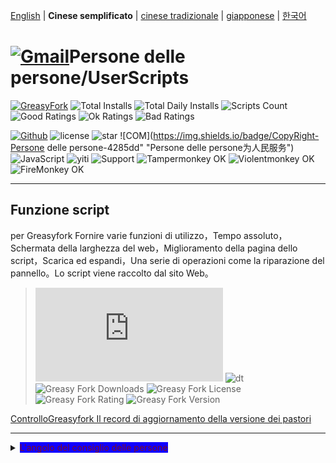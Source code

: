 [English](/en/scripts/497346 "Greasyfork Utility Toolkit") | **Cinese semplificato** | [cinese tradizionale](/zh-TW/scripts/497346 "Greasyfork Utility Toolkit") | [giapponese](/ja/scripts/497346 "Greasyfork Utility Toolkit") | [한국어](/ko/scripts/497346 "Greasyfork Utility Toolkit")

# [![Gmail](https://img.shields.io/badge/Contact-Gmail-yellow?svg&)](mailto:toniaiwanowskiskr47@gmail.com)Persone delle persone/UserScripts

[![GreasyFork](https://img.shields.io/static/v1?label=%20&message=GreasyFork&style=flat-square&labelColor=7B0000&color=960000&logo=data:image/png;base64,iVBORw0KGgoAAAANSUhEUgAAABAAAAAQCAYAAAAf8/9hAAAABmJLR0QA/wD/AP+gvaeTAAAACXBIWXMAAAsTAAALEwEAmpwYAAAAB3RJTUUH3ggEBCQHM3fXsAAAAVdJREFUOMudkz2qwkAUhc/goBaGJBgUtBCZyj0ILkpwAW7Bws4yO3AHLiCtEFD8KVREkoiFxZzX5A2KGfN4F04zMN+ce+5c4LMUgDmANYBnrnV+plBSi+FwyHq9TgA2LQpvCiEiABwMBtzv95RSfoNEHy8DYBzHrNVqVEr9BWKcqNFoxF6vx3a7zc1mYyC73a4MogBg7vs+z+czO50OW60Wt9stK5UKp9Mpj8cjq9WqDTBHnjAdxzGQZrPJw+HA31oulzbAWgLoA0CWZVBKIY5jzGYzdLtdE9DlcrFNrY98zobqOA6TJKHW2jg4nU5sNBpFDp6mhVe5?svg&VasUwDHm9Xqm15u12o+/7Hy0gD8KatOd5vN/v1FozTVN6nkchxFuI6hsAAIMg4OPxMJCXdtTbR7JJCMEgCJhlGUlyPB4XfumozInrupxMJpRSRtZlKoNYl+m/6/wDuWAjtPfsQuwAAAAASUVORK5CYII= "Greasyfork")](https://greasyfork.org/users/1169082)
![Total Installs](https://img.shields.io/badge/dynamic/json?color=0084ff&label=Total%20Installs&query=$.totalInstalls&url=https://raw.githubusercontent.com/10086100886/UserScripts/main/docs/total_installs.json)
![Total Daily Installs](https://img.shields.io/badge/dynamic/json?color=0084ff&label=Total%20Daily%20Installs&query=$.totalDailyInstalls&url=https://raw.githubusercontent.com/10086100886/UserScripts/main/docs/total_installs.json)
![Scripts Count](https://img.shields.io/badge/dynamic/json?color=1E90FF&label=Scripts%20Count&query=$.numScripts&url=https://raw.githubusercontent.com/10086100886/UserScripts/main/docs/total_installs.json)
![Good Ratings](https://img.shields.io/badge/dynamic/json?color=4CAF50&label=Good%20Ratings&query=$.totalGoodRatings&url=https://raw.githubusercontent.com/10086100886/UserScripts/main/docs/total_installs.json)
![Ok Ratings](https://img.shields.io/badge/dynamic/json?color=FF9800&label=Ok%20Ratings&query=$.totalOkRatings&url=https://raw.githubusercontent.com/10086100886/UserScripts/main/docs/total_installs.json)
![Bad Ratings](https://img.shields.io/badge/dynamic/json?color=F44336&label=Bad%20Ratings&query=$.totalBadRatings&url=https://raw.githubusercontent.com/10086100886/UserScripts/main/docs/total_installs.json)

[![Github](https://img.shields.io/badge/Github-100000?svg&?logo=github&logoColor=white)](https://github.com/10086100886/)
![license](https://img.shields.io/github/license/10086100886/UserScripts?svg&?style=flat-square&color=4285dd&logo=github)
![star](https://img.shields.io/github/forks/10086100886/UserScripts?svg&?style=flat-square&label=Fork&color=4285dd&logo=github" "Numero di replica")
![COM](https://img.shields.io/badge/CopyRight-Persone delle persone-4285dd" "Persone delle persone为人民服务")
![JavaScript](https://img.shields.io/badge/JavaScript-323330?svg&?logo=javascript&logoColor=F7DF1E "JavaScript")
![yiti](https://img.shields.io/github/issues/10086100886/UserScripts/github-chinese?style=flat-square&logo=github&label=Issue "problema")
![Support](https://img.shields.io/badge/Support-Chrome%7CFirefox%7CEdge-blue?svg&)
![**Tampermonkey OK**](https://img.shields.io/badge/Tampermonkey-OK-006989?labelColor=012A36)
![**Violentmonkey OK**](https://img.shields.io/badge/Violentmonkey-OK-006989?labelColor=4B3F72)
![**FireMonkey OK**](https://img.shields.io/badge/FireMonkey-OK-006989?labelColor=885053)

---

## Funzione script

per Greasyfork Fornire varie funzioni di utilizzo，Tempo assoluto，Schermata della larghezza del web，Miglioramento della pagina dello script，Scarica ed espandi，Una serie di operazioni come la riparazione del pannello。Lo script viene raccolto dal sito Web。
>![size](https://img.shields.io/github/size/10086100886/UserScripts/Greasyfork%20Utility%20Toolkit.user.js?color=%23990000)
![dt](https://img.shields.io/greasyfork/dt/497346?color=%23990000&label=Installs)
![Greasy Fork Downloads](https://img.shields.io/greasyfork/dd/497346?color=%23990000)
![Greasy Fork License](https://img.shields.io/greasyfork/l/497346?color=%23990000)
![Greasy Fork Rating](https://img.shields.io/greasyfork/rating-count/497346?color=%23990000)
![Greasy Fork Version](https://img.shields.io/greasyfork/v/497346?color=%23990000)

  <p><a href="#:~:text=Aggiorna informazioni">ControlloGreasyfork Il record di aggiornamento della versione dei pastori</a></p>

---

<details>
    <summary><mark style="background-color: rgb(17, 0, 255); color: rgb(122, 11, 39);">L'angolo del consiglio delle persone</mark></summary>
    <table>
        <thead>
            <tr>
                <th>Nome script</th>
                <th>Sceneggiatura</th>
                <th>GitHub</th>
                <th>Greasyfork</th>
            </tr>
        </thead>
        <tbody>
            <tr>
                <td><a href="/zh-CN/scripts/497346" target="_blank"><strong>Greasyfork Mosaico</strong></a></td>
                <td>Miglioraregreasyfork,Codice di copia，Download di script，Tempo accurato per secondi，Pulizia della homepage，Discussione di un rapporto sul clic，Elenco script Elenco Jump Code Aggiungi download File di riferimento del codice di visualizzazione del codice di visualizzazione di bellezza，Visualizza l'icona dello script，Saltare sugli script per adulti e altre operazioni</td>
                <td><a
                        href="https://raw.githubusercontent.com/10086100886/UserScripts/main/Greasyfork%20Utility%20Toolkit.user.js">Installare</a>
                </td>
                <td><a href="https://update.greasyfork.org/scripts/497346.user.js"><img
                            src="https://img.shields.io/greasyfork/dt/497346?color=%23990000&label=Installs"><br>Installare</a>
                </td>
            </tr>
            <tr>

                <td><a href="/zh-CN/scripts/497403" target="_blank"><strong>Copia la versione di modifica dell'autorizzazione</strong></a></td>
                <td>Pagine Web proibite per tagliare la merda modificata，Verde per il rilascio，Rosso，Direzione temporanea arancione</td>
                <td><a
                        href="https://raw.githubusercontent.com/10086100886/UserScripts/main/clipboard.user.js">Installare</a>
                </td>
                <td><a href="https://update.greasyfork.org/scripts/497403.user.js"><img
                            src="https://img.shields.io/greasyfork/dt/497403?color=%23990000&label=Installs"><br>Installare</a>
                </td>
            </tr>
            <tr>

                <td><a href="/zh-CN/scripts/497317" target="_blank"><strong>GreasyforkI dettagli sono adatti per l'apertura</strong></a></td>
                <td>L'aumento della pagina dei dettagli dello script è adatto per l'aumento collegato.，Fare clic per copiare</td>
                <td><a
                        href="https://raw.githubusercontent.com/10086100886/UserScripts/main/Greasy%20fork%20link.user.js">Installare</a>
                </td>
                <td><a href="https://update.greasyfork.org/scripts/497317.user.js"><img
                            src="https://img.shields.io/greasyfork/dt/497317?color=%23990000&label=Installs"><br>Installare</a>
                </td>
            </tr>
            <tr>

                <td><a href="/zh-CN/scripts/497346" target="_blank"><strong>Greasyfork ranks</strong></a></td>
                <td>Elenco dello schermo che aggiunge punteggi</td>
                <td><a
                        href="https://raw.githubusercontent.com/10086100886/UserScripts/main/Greasyfork%20ranks.user.js">Installare</a>
                </td>
                <td></td>
            </tr>
            <tr>

                <td><a href="/zh-CN/scripts/497682" target="_blank"><strong>MissavAssistente di backup</strong></a></td>
                <td>missBackup singolo，Supporto Scarica immagini per salvare le informazioni video.Esporta una pagina web locale Supportare l'esportazionewebdav</td>
                <td><a
                        href="https://raw.githubusercontent.com/10086100886/UserScripts/main/missavexplorer.user.js">Installare</a>
                </td>
                <td><a href="https://update.greasyfork.org/scripts/497682.user.js"><img
                            src="https://img.shields.io/greasyfork/dt/497682?color=%23990000&label=Installs"><br>Installare</a>
                </td>
            </tr>
            <tr>

                <td><a href="/zh-CN/scripts/498625" target="_blank"><strong>Remove Link Underlines</strong></a></td>
                <td>Rimuovi il cablaggio della pagina web</td>
                <td><a
                        href="https://raw.githubusercontent.com/10086100886/UserScripts/main/Remove%20Link%20Underlines.user.js">Installare</a>
                </td>
                <td><a href="https://update.greasyfork.org/scripts/498625.user.js"><img
                            src="https://img.shields.io/greasyfork/dt/498625?color=%23990000&label=Installs"><br>Installare</a>
                </td>
            </tr>
            <tr>

                <td><a href="/zh-CN/scripts/498906" target="_blank"><strong>Pagina Web Highlight Parola chiave</strong></a></td>
                <td>Evidenzia il testo sulla pagina web</td>
                <td><a
                        href="https://raw.githubusercontent.com/10086100886/UserScripts/main/%E7%BD%91%E9%A1%B5%E9%AB%98%E4%BA%AE%E5%85%B3%E9%94%AE%E5%AD%97%2B.user.js">Installare</a>
                </td>
                <td><a href="https://update.greasyfork.org/scripts/498906.user.js"><img
                            src="https://img.shields.io/greasyfork/dt/498906?color=%23990000&label=Installs"><br>Installare</a>
                </td>
            </tr>
            <tr>

                <td><a href="/zh-CN/scripts/498904" target="_blank"><strong>Script Finder+</strong></a></td>
                <td>Script Finder È uno script utente（userscript），Può aiutarti a trovare e gestire lo script utente su qualsiasi sito Web</td>
                <td><a
                        href="https://raw.githubusercontent.com/10086100886/UserScripts/main/Script%20Finder%2B.user.js">Installare</a>
                </td>
                <td><a href="https://update.greasyfork.org/scripts/498904.user.js"><img
                            src="https://img.shields.io/greasyfork/dt/498904?color=%23990000&label=Installs"><br>Installare</a>
                </td>
            </tr>
            <tr>

                <td><a href="/zh-CN/scripts/500255" target="_blank"><strong>Pulsante superiore e inferiore</strong></a></td>
                <td>ModificareGreasyforkScript utente Aggiungi il pulsante superiore e inferiore alla pagina web，Comodo da spostarsi rapidamente in alto o in basso nella lunga pagina。 Aumenta il pulsante per cambiare quando si rotola verso il basso，3Interrompere automaticamente automaticamente in pochi secondi</td>
                <td><a
                        href="https://raw.githubusercontent.com/10086100886/UserScripts/main/%E7%BD%AE%E9%A0%82%E5%92%8C%E7%BD%AE%E5%BA%95%E6%8C%89%E9%88%95.user.js">Installare</a>
                </td>
                <td><a href="https://update.greasyfork.org/scripts/500255.user.js"><img
                            src="https://img.shields.io/greasyfork/dt/500255?color=%23990000&label=Installs"><br>Installare</a>
                </td>
            </tr>
            <tr>

                <td><a href="/zh-CN/scripts/500262" target="_blank"><strong>Blocca il sito designato nei risultati di ricerca</strong></a></td>
                <td>Blocca il sito specifico nei risultati del motore di ricerca，Aiuta gli utenti a filtrare risultati di ricerca inutili。 Sito di schermatura input personalizzata。Formato"-zhihu""-baidu" Utilizzato per bloccare i contenuti di ricerca di Google</td>
                <td><a
                        href="https://raw.githubusercontent.com/10086100886/UserScripts/main/%E5%9C%A8%E6%90%9C%E7%B4%A2%E7%BB%93%E6%9E%9C%E4%B8%AD%E5%B1%8F%E8%94%BD%E6%8C%87%E5%AE%9A%E7%AB%99%E7%82%B9.user.js">Installare</a>
                </td>
                <td><a href="https://update.greasyfork.org/scripts/500262.user.js"><img
                            src="https://img.shields.io/greasyfork/dt/500255?color=%23990000&label=Installs"><br>Installare</a>
                </td>
            </tr>
        </tbody>
    </table>
</details>


## Caratteristiche
### Dettagli dello script

- Switch Document View e Web View
- Codice di copia
- Visualizza l'icona dello script
- Cancella la cache delle icone
- Installazione della cronologia degli script
- Aggiungi il pulsante di download
- Codice script Numero riga di visualizzazione
- Ordinamento della sceneggiatura della data di creazione
- Dichiarazione della libreria di copia
- Visualizza il numero di file di riferimento
- Copia il collegamento corto
- Abbellisci il frammento di codice
- Codice di visualizzazione della bellezza

### Elenco degli script

- Elenco Visualizza l'installazione del download
- Impostazioni della lingua di bloccaggio
- Punteggio di visualizzazione
- Visualizza il codice sorgente
- Usa la vecchia lista
- Visualizza tutti gli script di lingua
- Barra laterale mobile
- Ordinamento della sceneggiatura della data di creazione

### Controllo di abbellimento

- Controllo
- Scatola di selezione della bellezza e tag single -selezione

### Applicata ai

- Abilita il miglioramento
- Apri in una nuova finestra
- Il numero di script visualizzati nel forum
- I dettagli sono adatti per l'apertura:
  - Ricerca del forum
  - Pagina Web Apri
  - Apparire

### Home page

- Pulisci il vecchio contenuto della homepage
- Il numero di giorni di pulizia della homepage
- Script homepage Aggiunto operazione
- Commenti recenti nascosti
- Statistiche di visualizzazione della homepage

### Barra di navigazione

- Aggiungi nuove opzioni di script
- Salta la sceneggiatura per adulti
- Correggi lo stile della barra di navigazione
- Aggiungi questa interfaccia alla barra di navigazione
- Allineamento della barra di navigazione

### sito web

- Abilita automaticamente l'abbellimento della casella di modifica del codice
- Apri il link nella nuova pagina della scheda
- Data accurata
- Sito Web Massima navigazione
- Rapporto su un clic
- Codice locale alto
- Icona nascosta
- Icona di visualizzazione
- Lettura dei commenti
- Recensione di lettura nascosta
- Barra di navigazione a lato
- Immagini dell'utente dell'agente

---

## Thank you

### Script di riferimento

- [Auto Enable Syntax-Highlighting Source Editor](https://greasyfork.org/zh-CN/scripts/22223)
- [Greasyfork in your language](https://greasyfork.org/zh-CN/scripts/6245)
- [Greasyfork ottimizzazione](https://greasyfork.org/zh-CN/scripts/411837)
- [GreasyFork Copy Code Snippet](https://greasyfork.org/zh-CN/scripts/423726)
- [Download Script Button](https://greasyfork.org/zh-CN/scripts/420872)
- [GreasyFork Script Icon](https://greasyfork.org/zh-CN/scripts/6861)
- [Add "Post a new script" Link](https://greasyfork.org/zh-CN/scripts/450357)
- [Open Scripts List Sorting for Creation Date by Default](https://greasyfork.org/zh-CN/scripts/495477)
- [Absolute Time on GreasyFork](https://greasyfork.org/zh-CN/scripts/470348)
- [piega greasyfork Scadere](https://greasyfork.org/scripts/426549/)
- [maximale Fensterbreite auf nutzen](https://greasyfork.org/de/scripts/36037)
- [Toggle HTML View](https://greasyfork.org/de/scripts/471149)
- [GreasyFork Header Style Fix](https://greasyfork.org/zh-CN/scripts/473269)
- [Greasy Fork Dark Theme](https://greasyfork.org/zh-CN/scripts/436913)
- [Greasyfork abbellire](https://greasyfork.org/zh-CN/scripts/446849)
- [Greasy Fork Migliorare](https://greasyfork.org/zh-CN/scripts/467078)
- [Greasy Fork URL Cleanup del nome dello script](https://greasyfork.org/scripts/431940/)
- [Greasyfork ottimizzazione](https://greasyfork.org/zh-CN/scripts/475722)
- [Greasy Fork: Mark Script Discussions as Read](https://greasyfork.org/scripts/438010)
- [Greasy Fork Bookmark](https://greasyfork.org/scripts/493406)
- [GreasyFork Commenti di spam per una ricompensa](https://greasyfork.org/scripts/474395)

---

## Display immagine:

<img src="https://img.xwyue.com/i/2024/07/12/669052994d5f4.png" alt="nav.png" width="800">
<img src="https://img.xwyue.com/i/2024/07/12/66905299aaa1e.png" alt="rep2.png" width="800">
<img src="https://img.xwyue.com/i/2024/07/12/6690529a9d5e5.png" alt="rep1.png" width="800">
<img src="https://img.xwyue.com/i/2024/07/12/6690529c24d9a.png" alt="time.png" width="800">
<img src="https://img.xwyue.com/i/2024/07/12/6690529c57dab.png" alt="user.png" width="800">
<img src="https://img.xwyue.com/i/2024/07/12/6690529c62ebd.png" alt="maxw.png" width="800">
<img src="https://img.xwyue.com/i/2024/07/12/6690529c744ea.png" alt="hidec.png" width="800">
<img src="https://img.xwyue.com/i/2024/07/12/6690529c84351.png" alt="libdown.png" width="800">
<img src="https://img.xwyue.com/i/2024/07/12/6690529ca36ab.png" alt="scriptdet.png" width="800">
<img src="https://img.xwyue.com/i/2024/07/12/6690529cb6d3f.png" alt="scripcode.png" width="800">
<img src="https://img.xwyue.com/i/2024/07/12/6690529cbdc2f.png" alt="code2.png" width="800">
<img src="https://img.xwyue.com/i/2024/07/12/6690529cce8da.png" alt="hisdown.png" width="800">
<img src="https://img.xwyue.com/i/2024/07/12/6690529ccfeab.png" alt="scriptlist.png" width="800">
<img src="https://img.xwyue.com/i/2024/07/12/6690529cd54fc.png" alt="allscriptlist.png" width="800">

---

## Aggiorna informazioni
- 2024/7/17 2.2.0.9
  - Aumento[GreasyFork ottimizzazione](https://greasyfork.org/zh-CN/scripts/475722)La visualizzazione della doppia colonna dello script
  - Aumento[GreasyFork ottimizzazione](https://greasyfork.org/zh-CN/scripts/475722)Barretta di navigazione di bellezza
  - Aumenta la barra di operazione secondaria del sito Web fissa
- 2024/7/15 2.2.0.8
  
  - Completa il supporto linguistico tradizionale
- 2024/7/15 2.2.0.7
  
  - Aumenta l'interruttore della barra di navigazione laterale
  - Aumenta il proxy dell'immagine
    - L'agente dell'immagine non è entrambi quando viene aperto[GreasyFork ottimizzazione](https://greasyfork.org/zh-CN/scripts/475722)Sfoglia nella foto
  - Risolvi il problema della navigazione delle immagini sui dispositivi mobili oltre il browser
  - Modifica automaticamente controllare e abbellire durante la modifica del codice
- 2024/7/14 2.2.0.6
  
  - Aggiunta la barra di navigazione per espandere"Di più"
  - Aumento[Greasy Fork Migliorare](https://greasyfork.org/zh-CN/scripts/467078)Barra di navigazione laterale nel mezzo
  - Migliora il supporto per il multi -linguaggio
- 2024/7/13 2.2.0.5

---

<p><a href="https://github.com/10086100886/UserScripts"><strong>Più script utente</strong></a> /
<a href="#">Torna in cima↑</a></p>


